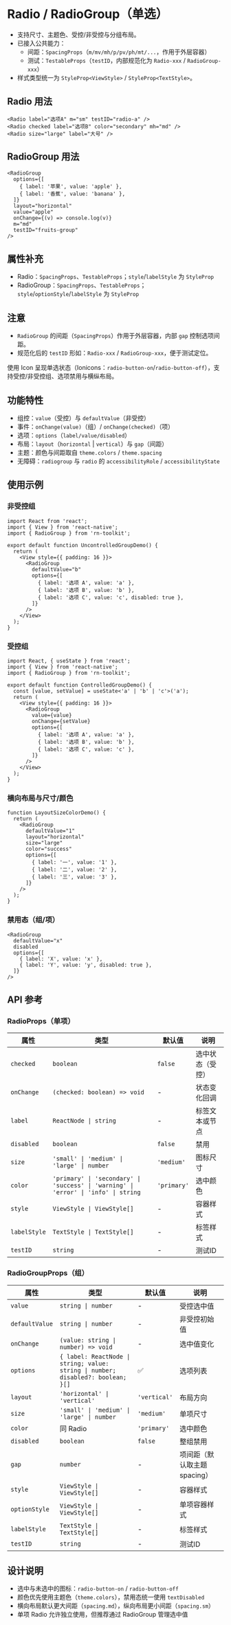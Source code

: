 # Radio / RadioGroup（单选）

- 支持尺寸、主题色、受控/非受控与分组布局。
- 已接入公共能力：
  - 间距：`SpacingProps`（`m/mv/mh/p/pv/ph/mt/...`，作用于外层容器）
  - 测试：`TestableProps`（`testID`，内部规范化为 `Radio-xxx` / `RadioGroup-xxx`）
- 样式类型统一为 `StyleProp<ViewStyle>` / `StyleProp<TextStyle>`。

## Radio 用法

```tsx
<Radio label="选项A" m="sm" testID="radio-a" />
<Radio checked label="选项B" color="secondary" mh="md" />
<Radio size="large" label="大号" />
```

## RadioGroup 用法

```tsx
<RadioGroup
  options={[
    { label: '苹果', value: 'apple' },
    { label: '香蕉', value: 'banana' },
  ]}
  layout="horizontal"
  value="apple"
  onChange={(v) => console.log(v)}
  m="md"
  testID="fruits-group"
/>
```

## 属性补充

- Radio：`SpacingProps`、`TestableProps`；`style`/`labelStyle` 为 `StyleProp`
- RadioGroup：`SpacingProps`、`TestableProps`；`style`/`optionStyle`/`labelStyle` 为 `StyleProp`

## 注意

- `RadioGroup` 的间距（`SpacingProps`）作用于外层容器，内部 `gap` 控制选项间距。
- 规范化后的 `testID` 形如：`Radio-xxx` / `RadioGroup-xxx`，便于测试定位。

使用 Icon 呈现单选状态（Ionicons：`radio-button-on`/`radio-button-off`），支持受控/非受控组、选项禁用与横纵布局。

## 功能特性

- 组控：`value`（受控）与 `defaultValue`（非受控）
- 事件：`onChange(value)`（组）/ `onChange(checked)`（项）
- 选项：`options`（`label/value/disabled`）
- 布局：`layout`（`horizontal` | `vertical`）与 `gap`（间距）
- 主题：颜色与间距取自 `theme.colors` / `theme.spacing`
- 无障碍：`radiogroup` 与 `radio` 的 `accessibilityRole` / `accessibilityState`

## 使用示例

### 非受控组

```tsx
import React from 'react';
import { View } from 'react-native';
import { RadioGroup } from 'rn-toolkit';

export default function UncontrolledGroupDemo() {
  return (
    <View style={{ padding: 16 }}>
      <RadioGroup
        defaultValue="b"
        options={[
          { label: '选项 A', value: 'a' },
          { label: '选项 B', value: 'b' },
          { label: '选项 C', value: 'c', disabled: true },
        ]}
      />
    </View>
  );
}
```

### 受控组

```tsx
import React, { useState } from 'react';
import { View } from 'react-native';
import { RadioGroup } from 'rn-toolkit';

export default function ControlledGroupDemo() {
  const [value, setValue] = useState<'a' | 'b' | 'c'>('a');
  return (
    <View style={{ padding: 16 }}>
      <RadioGroup
        value={value}
        onChange={setValue}
        options={[
          { label: '选项 A', value: 'a' },
          { label: '选项 B', value: 'b' },
          { label: '选项 C', value: 'c' },
        ]}
      />
    </View>
  );
}
```

### 横向布局与尺寸/颜色

```tsx
function LayoutSizeColorDemo() {
  return (
    <RadioGroup
      defaultValue="1"
      layout="horizontal"
      size="large"
      color="success"
      options={[
        { label: '一', value: '1' },
        { label: '二', value: '2' },
        { label: '三', value: '3' },
      ]}
    />
  );
}
```

### 禁用态（组/项）

```tsx
<RadioGroup
  defaultValue="x"
  disabled
  options={[
    { label: 'X', value: 'x' },
    { label: 'Y', value: 'y', disabled: true },
  ]}
/>
```

## API 参考

### RadioProps（单项）

| 属性 | 类型 | 默认值 | 说明 |
|------|------|--------|------|
| `checked` | `boolean` | `false` | 选中状态（受控） |
| `onChange` | `(checked: boolean) => void` | - | 状态变化回调 |
| `label` | `ReactNode \| string` | - | 标签文本或节点 |
| `disabled` | `boolean` | `false` | 禁用 |
| `size` | `'small' \| 'medium' \| 'large' \| number` | `'medium'` | 图标尺寸 |
| `color` | `'primary' \| 'secondary' \| 'success' \| 'warning' \| 'error' \| 'info' \| string` | `'primary'` | 选中颜色 |
| `style` | `ViewStyle \| ViewStyle[]` | - | 容器样式 |
| `labelStyle` | `TextStyle \| TextStyle[]` | - | 标签样式 |
| `testID` | `string` | - | 测试ID |

### RadioGroupProps（组）

| 属性 | 类型 | 默认值 | 说明 |
|------|------|--------|------|
| `value` | `string \| number` | - | 受控选中值 |
| `defaultValue` | `string \| number` | - | 非受控初始值 |
| `onChange` | `(value: string \| number) => void` | - | 选中值变化 |
| `options` | `{ label: ReactNode \| string; value: string \| number; disabled?: boolean; }[]` | ✅ | 选项列表 |
| `layout` | `'horizontal' \| 'vertical'` | `'vertical'` | 布局方向 |
| `size` | `'small' \| 'medium' \| 'large' \| number` | `'medium'` | 单项尺寸 |
| `color` | 同 Radio | `'primary'` | 选中颜色 |
| `disabled` | `boolean` | `false` | 整组禁用 |
| `gap` | `number` | - | 项间距（默认取主题 spacing） |
| `style` | `ViewStyle \| ViewStyle[]` | - | 容器样式 |
| `optionStyle` | `ViewStyle \| ViewStyle[]` | - | 单项容器样式 |
| `labelStyle` | `TextStyle \| TextStyle[]` | - | 标签样式 |
| `testID` | `string` | - | 测试ID |

## 设计说明

- 选中与未选中的图标：`radio-button-on` / `radio-button-off`
- 颜色优先使用主题色（`theme.colors`），禁用态统一使用 `textDisabled`
- 横向布局默认更大间距（`spacing.md`），纵向布局更小间距（`spacing.sm`）
- 单项 Radio 允许独立使用，但推荐通过 RadioGroup 管理选中值
